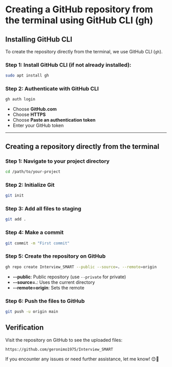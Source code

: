 # Creating a GitHub repository from the terminal using GitHub CLI (gh)

## Installing GitHub CLI

To create the repository directly from the terminal, we use GitHub CLI (`gh`).

### Step 1: Install GitHub CLI (if not already installed):
```bash
sudo apt install gh
```

### Step 2: Authenticate with GitHub CLI
```bash
gh auth login
```
- Choose **GitHub.com**
- Choose **HTTPS**
- Choose **Paste an authentication token**
- Enter your GitHub token

---

## Creating a repository directly from the terminal

### Step 1: Navigate to your project directory
```bash
cd /path/to/your-project
```

### Step 2: Initialize Git
```bash
git init
```

### Step 3: Add all files to staging
```bash
git add .
```

### Step 4: Make a commit
```bash
git commit -m "First commit"
```

### Step 5: Create the repository on GitHub
```bash
gh repo create Interview_SMART --public --source=. --remote=origin
```
- **--public**: Public repository (use `--private` for private)
- **--source=.**: Uses the current directory
- **--remote=origin**: Sets the remote

### Step 6: Push the files to GitHub
```bash
git push -u origin main
```

## Verification
Visit the repository on GitHub to see the uploaded files:
```
https://github.com/geronimo1975/Interview_SMART
```

If you encounter any issues or need further assistance, let me know! 😊🚀

